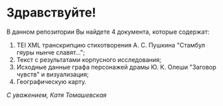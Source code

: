  # Здравствуйте! 
В данном репозитории Вы найдете 4 документа, которые содержат:
 1. TEI XML транскрипцию стихотворения А. С. Пушкина "Стамбул гяуры нынче славят...";
 2. Текст с результатами корпусного исследования;
 3. Исходные данные графа персонажей драмы Ю. К. Олеши "Заговор чувств" и визуализация;
 4. Географическую карту.
 
 *С уважением,
 Катя Томашевская*
